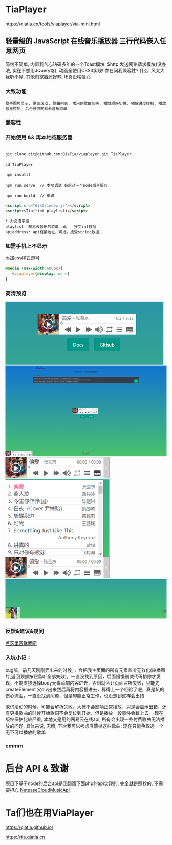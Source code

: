 # TiaPlayer

  https://qiatia.cn/tools/viaplayer/via-mini.html

## 轻量级的 JavaScript 在线音乐播放器 三行代码嵌入任意网页

简约不简单, 内置我苦心钻研多年的一个Toast模块, $http 发送网络请求模块(没办法, 实在不想用JQuery咯), 动画全使用CSS3实现! 你在问我兼容性? 什么! 风太大我听不见, 其他浏览器还好辣, IE真没啥信心.

### 大致功能

    歌手图片显示, 歌词滚动, 歌曲列表, 常用的歌曲切换, 播放顺序切换, 播放进度控制, 播放音量控制, 后台获取网易云音乐歌单

### 兼容性

### 开始使用 && 再本地或服务器

```CMD

git clone git@github.com:QiaTia/viaplayer.git TiaPlayer

cd TiaPlayer

npm insatll

npm run serve  // 本地调试 会启动一个node后台服务

npm run build  // 编译

```

```html
<script src="dist/index.js"></script>
<script>$Tia(*int playlist)</script>
```

``` 
* 为必填字段
playlist: 网易云音乐的歌单 id，  接受int数据
apiaddress: api链接地址，可选，接受string数据
```
### 如需手机上不显示
添加css样式即可
```css
@media (max-width:600px){
   #viaplayer{display: none}
}
```
### 高清预览

![view](https://github.com/QiaTia/tia-player/raw/master/preview/1.png)
![view](https://github.com/QiaTia/tia-player/raw/master/preview/2.png)
![view](https://github.com/QiaTia/tia-player/raw/master/preview/3.png)
![view](https://github.com/QiaTia/tia-player/raw/master/preview/4.png)
![view](https://github.com/QiaTia/tia-player/raw/master/preview/5.png)

### 反馈&建议&疑问

<a href="https://qiatia.cn/content.php?i=27#reply">点这里告诉我吧</a>

### 入坑小记：

bug嘛，前几天刚刚弄出来的时候，，会把我主页面的所有元素监听无效化(轮播图片,返回顶部按钮监听全部失效)，一直没找到原因，后面慢慢删减代码排除才发现，不能直接选择body元素添加内容进去，否则就会让页面监听失败，只能先 createElement 父div出来然后再将内容插进去，算得上一个经验了吧，真是坑的伤心流泪，一直没找到问题，但是却能正常工作，也没想到这样会出错

歌词滚动的时候，可能会解析失败，大概不会影响正常播放，只是会显示出错，还有更换歌曲的时候开始歌词不会复位到开始，但是播放一段事件会跳上去。
现在版权保护比较严重, 本地又是用的网易云在线api, 所有会出现一些付费歌曲无法播放的问题, 具体来说, 无解, 下次我可以考虑屏蔽掉这些歌曲. 现在只能争取选一个无不可以播放的歌单

### emmm

# 后台 API & 致谢

项目下基于node的后台api是我翻阅下面php的api实现的, 完全就是照抄的, 不需要担心
<a href='https://github.com/metowolf/NeteaseCloudMusicApi'>NeteaseCloudMusicApi</a>

# Ta们也在用ViaPlayer

https://qiatia.github.io/

https://tia.qiatia.cn
